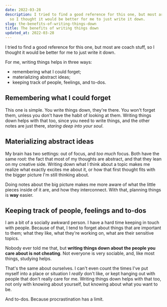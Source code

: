 ```yaml
---
date: 2022-03-28
description: I tried to find a good reference for this one, but most are coach stuff,
  so I thought it would be better for me to just write it down.
slug: the-benefits-of-writing-things-down
title: The benefits of writing things down
updated_at: 2022-03-28
---
```


I tried to find a good reference for this one, but most are coach stuff, so I thought it would be better for me to just write it down.

For me, writing things helps in three ways:

- remembering what I could forget;
- materializing abstract ideas;
- keeping track of people, feelings, and to-dos.

## Remembering what I could forget

This one is simple. You write things down, they're there. You won't forget them, unless you don't have the habit of looking at them. Writing things down helps with that too, since you need to write things, and the other notes are just there, _staring deep into your soul_.

## Materializing abstract ideas

My brain has two settings: out of focus, and _too much_ focus. Both have the same root: the fact that most of my thoughts are abstract, and that they lean on my creative side. Writing down what I think about a topic makes me realize what exactly excites me about it, or how that first thought fits with the bigger picture I'm still thinking about.

Doing notes about the big picture makes me more aware of what the little pieces inside of it are, and how they interconnect. With that, planning things is **way** easier.

## Keeping track of people, feelings and to-dos

I am a bit of a socially awkward person. I have a hard time keeping in touch with people. Because of that, I tend to forget about things that are important to them; what they like, what they're working on, what are their sensitive topics.

Nobody ever told me that, but **writing things down about the people you care about is not cheating**. Not everyone is very sociable, and, like most things, studying helps.

That's the same about ourselves. I can't even count the times I've put myself into a place or situation I _really_ don't like, or kept hanging out with people that don't really care for me. Writing things down helps with that too, not only with knowing about yourself, but knowing about what you want to be.

And to-dos. Because procrastination has a limit.
